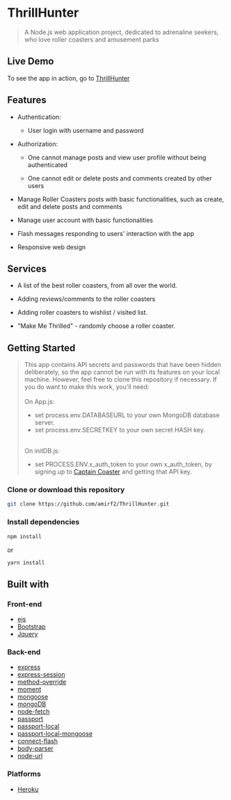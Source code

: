 # ThrillHunter

> A Node.js web application project, dedicated to adrenaline seekers, who love roller coasters and amusement parks

## Live Demo
To see the app in action, go to [ThrillHunter](https://thrillhunter.herokuapp.com/)

## Features

* Authentication:
  
  * User login with username and password

* Authorization:

  * One cannot manage posts and view user profile without being authenticated

  * One cannot edit or delete posts and comments created by other users

* Manage Roller Coasters posts with basic functionalities, such as create, edit and delete posts and comments

* Manage user account with basic functionalities

* Flash messages responding to users' interaction with the app

* Responsive web design


## Services

* A list of the best roller coasters, from all over the world.

* Adding reviews/comments to the roller coasters

* Adding roller coasters to wishlist / visited list.

* "Make Me Thrilled" - randomly choose a roller coaster.


## Getting Started

> This app contains API secrets and passwords that have been hidden deliberately, so the app cannot be run with its features on your local machine. However, feel free to clone this repository if necessary.
If you do want to make this work, you'll need:<br/> <br/> 
> On App.js:
> * set process.env.DATABASEURL to your own MongoDB database server.
> * set process.env.SECRETKEY to your own secret HASH key.<br/><br/>
>
> On initDB.js:
> * set PROCESS.ENV.x_auth_token to your own x_auth_token, by signing up to [Captain Coaster](https://captaincoaster.com/) and getting that API key.


### Clone or download this repository

```sh
git clone https://github.com/amirf2/ThrillHunter.git
```

### Install dependencies

```sh
npm install
```

or

```sh
yarn install
```


## Built with

### Front-end

* [ejs](http://ejs.co/)
* [Bootstrap](https://getbootstrap.com/docs/4.4/getting-started/introduction/)
* [Jquery](https://code.jquery.com/)

### Back-end


* [express](https://expressjs.com/)
* [express-session](https://github.com/expressjs/session#express-session)
* [method-override](https://github.com/expressjs/method-override#method-override)
* [moment](https://momentjs.com/)
* [mongoose](http://mongoosejs.com/)
* [mongoDB](https://www.mongodb.com/)
* [node-fetch](https://github.com/node-fetch/node-fetch)
* [passport](http://www.passportjs.org/)
* [passport-local](https://github.com/jaredhanson/passport-local#passport-local)
* [passport-local-mongoose](https://github.com/jaredhanson/passport-local#passport-local)
* [connect-flash](https://github.com/jaredhanson/connect-flash#connect-flash)
* [body-parser](https://github.com/expressjs/body-parser)
* [node-url](https://github.com/defunctzombie/node-url)

### Platforms

* [Heroku](https://www.heroku.com/)
